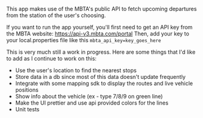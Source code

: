 This app makes use of the MBTA's public API to fetch upcoming departures from the station of the user's choosing.

If you want to run the app yourself, you'll first need to get an API key from the MBTA website: https://api-v3.mbta.com/portal
Then, add your key to your local.properties file like this `mbta_api_key=key_goes_here`

This is very much still a work in progress. Here are some things that I'd like to add as I continue to work on this:

- Use the user's location to find the nearest stops
- Store data in a db since most of this data doesn't update frequently
- Integrate with some mapping sdk to display the routes and live vehicle positions
- Show info about the vehicle (ex - type 7/8/9 on green line)
- Make the UI prettier and use api provided colors for the lines
- Unit tests